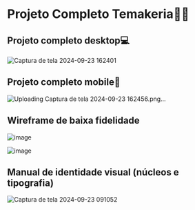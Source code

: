 # Projeto Completo Temakeria🍱🥢
## Projeto completo desktop💻
![Captura de tela 2024-09-23 162401](https://github.com/user-attachments/assets/a223345b-0278-4b88-a75d-b6ec3882a1ec)


## Projeto completo mobile📱
![Uploading Captura de tela 2024-09-23 162456.png…]()


## Wireframe de baixa fidelidade
 ![image](https://github.com/user-attachments/assets/cb016300-f034-411d-b8d3-b0a42750ab48)
 
 ![image](https://github.com/user-attachments/assets/0fbc5634-3066-4f43-ba90-fe5ee0b2d585)


## Manual de identidade visual (núcleos e tipografia)
![Captura de tela 2024-09-23 091052](https://github.com/user-attachments/assets/95488f45-59de-4e79-af5a-c0e21c8a8c3e)


 
